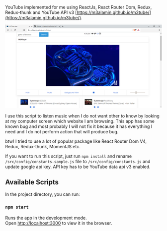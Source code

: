 YouTube implemented for me using ReactJs, React Router Dom, Redux, Redux-thunk and YouTube API v3 [https://m3alamin.github.io/m3tube/](https://m3alamin.github.io/m3tube/).

![Screenshot](screenshot.png)

I use this script to listen music when I do not want other to know by looking at my computer screen which website I am browsing. This app has some known bug and most probably I will not fix it because it has everything I need and I do not perform action that will produce bug.

btw! I tried to use a lot of popular package like React Router Dom V4, Redux, Redux-thunk, MomentJS etc.

If you want to run this script, just run `npm install` and rename `/src/config/constants.sample.js` file to `/src/config/constants.js` and update google api key. API key has to be YouTube data api v3 enabled.

## Available Scripts

In the project directory, you can run:

### `npm start`

Runs the app in the development mode.<br />
Open [http://localhost:3000](http://localhost:3000) to view it in the browser.
